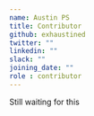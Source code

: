 ```yaml
---
name: Austin PS
title: Contributor
github: exhaustined
twitter: ""
linkedin: ""
slack: ""
joining_date: ""
role : contributor
---
```


Still waiting for this
